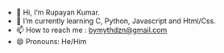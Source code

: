 - 👋 Hi, I’m Rupayan Kumar.
- 🌱 I’m currently learning C, Python, Javascript and Html/Css.
- 📫 How to reach me : bymythdzn@gmail.com 
- 😄 Pronouns: He/Him
